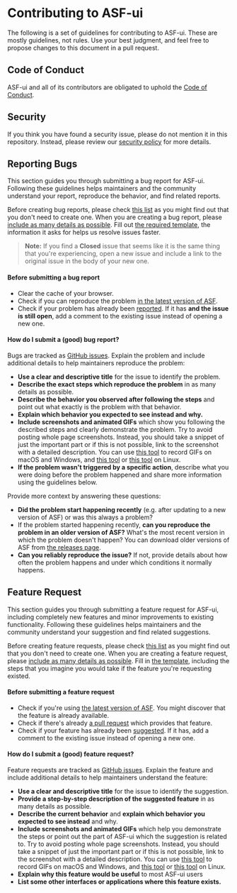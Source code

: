 # Contributing to ASF-ui

The following is a set of guidelines for contributing to ASF-ui. These are mostly guidelines, not rules. Use your best judgment, and feel free to propose changes to this document in a pull request.

## Code of Conduct

ASF-ui and all of its contributors are obligated to uphold the [Code of Conduct](CODE_OF_CONDUCT.md).

## Security

If you think you have found a security issue, please do not mention it in this repository.
Instead, please review our [security policy](SECURITY.md) for more details.

## Reporting Bugs

This section guides you through submitting a bug report for ASF-ui. Following these guidelines helps maintainers and the community understand your report, reproduce the behavior, and find related reports.

Before creating bug reports, please check [this list](#before-submitting-a-bug-report) as you might find out that you don't need to create one. When you are creating a bug report, please [include as many details as possible](#how-do-i-submit-a-good-bug-report). Fill out [the required template](ISSUE_TEMPLATE/Bug_report.yml), the information it asks for helps us resolve issues faster.

> **Note:** If you find a **Closed** issue that seems like it is the same thing that you're experiencing, open a new issue and include a link to the original issue in the body of your new one.

#### Before submitting a bug report

* Clear the cache of your browser.
* Check if you can reproduce the problem [in the latest version of ASF](https://github.com/JustArchiNET/ArchiSteamFarm/releases/latest).
* Check if your problem has already been [reported](https://github.com/JustArchiNET/ASF-ui/issues). If it has **and the issue is still open**, add a comment to the existing issue instead of opening a new one.

#### How do I submit a (good) bug report?

Bugs are tracked as [GitHub issues](https://guides.github.com/features/issues/). Explain the problem and include additional details to help maintainers reproduce the problem:

* **Use a clear and descriptive title** for the issue to identify the problem.
* **Describe the exact steps which reproduce the problem** in as many details as possible.
* **Describe the behavior you observed after following the steps** and point out what exactly is the problem with that behavior.
* **Explain which behavior you expected to see instead and why.**
* **Include screenshots and animated GIFs** which show you following the described steps and clearly demonstrate the problem. Try to avoid posting whole page screenshots. Instead, you should take a snippet of just the important part or if this is not possible, link to the screenshot with a detailed description. You can use [this tool](https://www.cockos.com/licecap/) to record GIFs on macOS and Windows, and [this tool](https://github.com/colinkeenan/silentcast) or [this tool](https://github.com/GNOME/byzanz) on Linux.
* **If the problem wasn't triggered by a specific action**, describe what you were doing before the problem happened and share more information using the guidelines below.

Provide more context by answering these questions:

* **Did the problem start happening recently** (e.g. after updating to a new version of ASF) or was this always a problem?
* If the problem started happening recently, **can you reproduce the problem in an older version of ASF?** What's the most recent version in which the problem doesn't happen? You can download older versions of ASF from [the releases page](https://github.com/JustArchiNET/ArchiSteamFarm/releases).
* **Can you reliably reproduce the issue?** If not, provide details about how often the problem happens and under which conditions it normally happens.

## Feature Request

This section guides you through submitting a feature request for ASF-ui, including completely new features and minor improvements to existing functionality. Following these guidelines helps maintainers and the community understand your suggestion and find related suggestions.

Before creating feature requests, please check [this list](#before-submitting-a-feature-request) as you might find out that you don't need to create one. When you are creating a feature request, please [include as many details as possible](#how-do-i-submit-a-good-feature-request). Fill in [the template](ISSUE_TEMPLATE/Enhancement-idea.yml), including the steps that you imagine you would take if the feature you're requesting existed.

#### Before submitting a feature request

* Check if you're using [the latest version of ASF](https://github.com/JustArchiNET/ArchiSteamFarm/releases/latest). You might discover that the feature is already available.
* Check if there's already [a pull request](https://github.com/JustArchiNET/ASF-ui/pulls) which provides that feature.
* Check if your feature has already been [suggested](https://github.com/JustArchiNET/ASF-ui/issues). If it has, add a comment to the existing issue instead of opening a new one.

#### How do I submit a (good) feature request?

Feature requests are tracked as [GitHub issues](https://github.com/JustArchiNET/ASF-ui/issues). Explain the feature and include additional details to help maintainers understand the feature:

* **Use a clear and descriptive title** for the issue to identify the suggestion.
* **Provide a step-by-step description of the suggested feature** in as many details as possible.
* **Describe the current behavior** and **explain which behavior you expected to see instead** and why.
* **Include screenshots and animated GIFs** which help you demonstrate the steps or point out the part of ASF-ui which the suggestion is related to. Try to avoid posting whole page screenshots. Instead, you should take a snippet of just the important part or if this is not possible, link to the screenshot with a detailed description. You can use [this tool](https://www.cockos.com/licecap/) to record GIFs on macOS and Windows, and [this tool](https://github.com/colinkeenan/silentcast) or [this tool](https://github.com/GNOME/byzanz) on Linux.
* **Explain why this feature would be useful** to most ASF-ui users
* **List some other interfaces or applications where this feature exists.**
